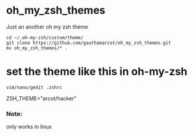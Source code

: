 # oh_my_zsh_themes
Just an another oh my zsh theme


``` 
cd ~/.oh-my-zsh/custom/theme/
git clone https://github.com/gauthamarcot/oh_my_zsh_themes.git
mv oh_my_zsh_themes/* .
```
# set the theme like this in oh-my-zsh
  ```
  vim/nano/gedit .zshrc
  ```

  ZSH_THEME="arcot/hacker"
### Note:
only works in linux
